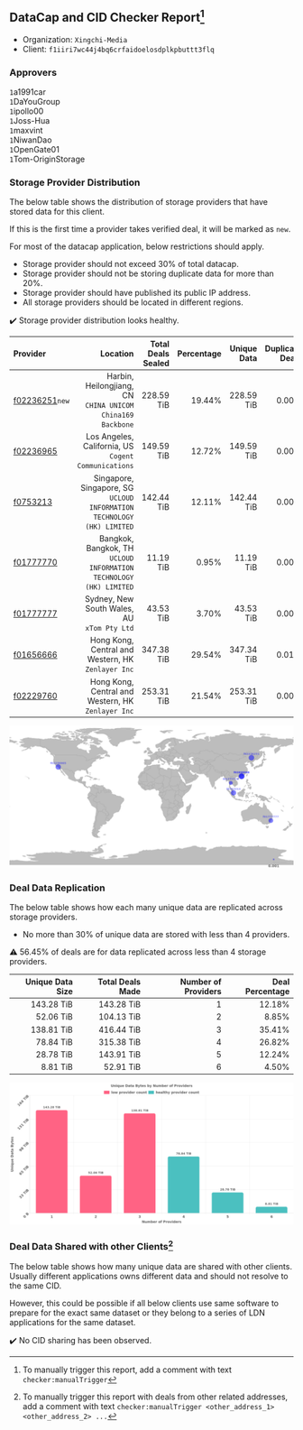 ## DataCap and CID Checker Report[^1]
 - Organization: `Xingchi-Media`
 - Client: `f1iiri7wc44j4bq6crfaidoelosdplkpbuttt3flq`
### Approvers
`1`a1991car<br/>`1`DaYouGroup<br/>`1`ipollo00<br/>`1`Joss-Hua<br/>`1`maxvint<br/>`1`NiwanDao<br/>`1`OpenGate01<br/>`1`Tom-OriginStorage

### Storage Provider Distribution
The below table shows the distribution of storage providers that have stored data for this client.

If this is the first time a provider takes verified deal, it will be marked as `new`.

For most of the datacap application, below restrictions should apply.
 - Storage provider should not exceed 30% of total datacap.
 - Storage provider should not be storing duplicate data for more than 20%.
 - Storage provider should have published its public IP address.
 - All storage providers should be located in different regions.

✔️ Storage provider distribution looks healthy.

| Provider                                                    |                                                                  Location | Total Deals Sealed | Percentage | Unique Data | Duplicate Deals |
| :---------------------------------------------------------- | ------------------------------------------------------------------------: | -----------------: | ---------: | ----------: | --------------: |
| [f02236251](https://filfox.info/en/address/f02236251)`new`  |             Harbin, Heilongjiang, CN<br/>`CHINA UNICOM China169 Backbone` |         228.59 TiB |     19.44% |  228.59 TiB |           0.00% |
| [f02236965](https://filfox.info/en/address/f02236965)       |                   Los Angeles, California, US<br/>`Cogent Communications` |         149.59 TiB |     12.72% |  149.59 TiB |           0.00% |
| [f0753213](https://filfox.info/en/address/f0753213)         | Singapore, Singapore, SG<br/>`UCLOUD INFORMATION TECHNOLOGY (HK) LIMITED` |         142.44 TiB |     12.11% |  142.44 TiB |           0.00% |
| [f01777770](https://filfox.info/en/address/f01777770)       |     Bangkok, Bangkok, TH<br/>`UCLOUD INFORMATION TECHNOLOGY (HK) LIMITED` |          11.19 TiB |      0.95% |   11.19 TiB |           0.00% |
| [f01777777](https://filfox.info/en/address/f01777777)       |                            Sydney, New South Wales, AU<br/>`xTom Pty Ltd` |          43.53 TiB |      3.70% |   43.53 TiB |           0.00% |
| [f01656666](https://filfox.info/en/address/f01656666)       |                     Hong Kong, Central and Western, HK<br/>`Zenlayer Inc` |         347.38 TiB |     29.54% |  347.34 TiB |           0.01% |
| [f02229760](https://filfox.info/en/address/f02229760)       |                     Hong Kong, Central and Western, HK<br/>`Zenlayer Inc` |         253.31 TiB |     21.54% |  253.31 TiB |           0.00% |

<img src="https://raw.githubusercontent.com/data-preservation-programs/filplus-checker-assets/main/filecoin-project/filecoin-plus-large-datasets/issues/1052/1690440941327.png"/>

### Deal Data Replication
The below table shows how each many unique data are replicated across storage providers.

- No more than 30% of unique data are stored with less than 4 providers.

⚠️ 56.45% of deals are for data replicated across less than 4 storage providers.

| Unique Data Size | Total Deals Made | Number of Providers | Deal Percentage |
| ---------------: | ---------------: | ------------------: | --------------: |
|       143.28 TiB |       143.28 TiB |                   1 |          12.18% |
|        52.06 TiB |       104.13 TiB |                   2 |           8.85% |
|       138.81 TiB |       416.44 TiB |                   3 |          35.41% |
|        78.84 TiB |       315.38 TiB |                   4 |          26.82% |
|        28.78 TiB |       143.91 TiB |                   5 |          12.24% |
|         8.81 TiB |        52.91 TiB |                   6 |           4.50% |

<img src="https://raw.githubusercontent.com/data-preservation-programs/filplus-checker-assets/main/filecoin-project/filecoin-plus-large-datasets/issues/1052/1690440942565.png"/>

### Deal Data Shared with other Clients[^3]
The below table shows how many unique data are shared with other clients.
Usually different applications owns different data and should not resolve to the same CID.

However, this could be possible if all below clients use same software to prepare for the exact same dataset or they belong to a series of LDN applications for the same dataset.

✔️ No CID sharing has been observed.

[^1]: To manually trigger this report, add a comment with text `checker:manualTrigger`

[^2]: Deals from those addresses are combined into this report as they are specified with `checker:manualTrigger`

[^3]: To manually trigger this report with deals from other related addresses, add a comment with text `checker:manualTrigger <other_address_1> <other_address_2> ...`
